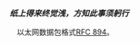 ***纸上得来终觉浅，方知此事须躬行***

<font size="2">

</font>
<font size="2">
&emsp;以太网数据包格式<a href="https://www.rfc-editor.org/rfc/rfc894" title="RFC 894">RFC 894</a>。

</font>